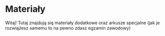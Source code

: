 # Materiały

Witaj! Tutaj znajdują się materiały dodatkowe oraz arkusze specjalne (jak je rozwiążesz samemu to na pewno zdasz egzamin zawodowy)

